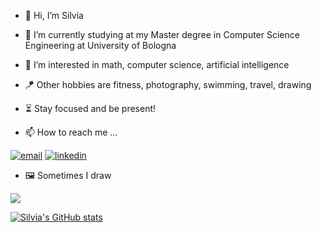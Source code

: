- 👋 Hi, I’m Silvia
- 🌱 I’m currently studying at my Master degree in Computer Science Engineering at University of Bologna
- 👀 I’m interested in math, computer science, artificial intelligence
- 🪁 Other hobbies are fitness, photography, swimming, travel, drawing
- ⏳ Stay focused and be present!


- 📫 How to reach me ...
<p align="left">
  <a href="mailto:silvia.zandoli2@studio.unibo.it"><img src="https://img.icons8.com/plasticine/80/000000/gmail.png" alt="email"/></a>
  <a href="https://www.linkedin.com/in/silvia-z-8755a7198/"><img src="https://img.icons8.com/plasticine/80/000000/linkedin.png" alt="linkedin"/></a>
  
</p>

- 🖼️ Sometimes I draw 
<p align="left">
          <a href="https://www.deviantart.com/silviazandoli/"><img src="https://img.icons8.com/ios/100/000000/devianart.png"/></a>
</p>

[![Silvia's GitHub stats](https://github-readme-stats.vercel.app/api?username=silviazandoli)](https://github.com/silviazandoli/README.md)
